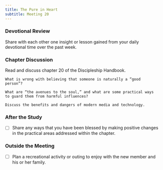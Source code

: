 ```yaml
---
title: The Pure in Heart
subtitle: Meeting 20
---
```


### Devotional Review

Share with each other one insight or lesson gained from your daily devotional time over the past week.

### Chapter Discussion

Read and discuss chapter 20 of the Discipleship Handbook.

`What is wrong with believing that someone is naturally a “good person”?`

`What are “the avenues to the soul,” and what are some practical ways to guard them from harmful influences?`

`Discuss the benefits and dangers of modern media and technology.`

### After the Study

- [ ] Share any ways that you have been blessed by making positive changes in the practical areas addressed within 
the chapter.

### Outside the Meeting

- [ ] Plan a recreational activity or outing to enjoy with the new member and his or her family.